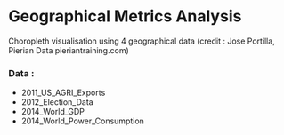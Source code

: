 # Geographical Metrics Analysis
Choropleth visualisation using 4 geographical data (credit : Jose Portilla, Pierian Data pieriantraining.com)

### Data :
* 2011_US_AGRI_Exports
* 2012_Election_Data
* 2014_World_GDP
* 2014_World_Power_Consumption
